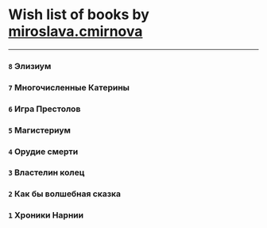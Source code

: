 # Wish list of books by [miroslava.cmirnova](http://vk.com/id231305029)
---

### `8` Элизиум

### `7` Многочисленные Катерины

### `6` Игра Престолов

### `5` Магистериум

### `4` Орудие смерти

### `3` Властелин колец

### `2` Как бы волшебная сказка

### `1` Хроники Нарнии

